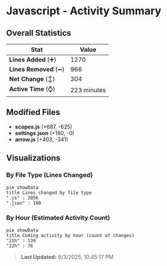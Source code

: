 # Javascript - Activity Summary 

## Overall Statistics

| Stat                   | Value                                                             |
| ---------------------- | ----------------------------------------------------------------- |
| **Lines Added** (➕)   | 1270                                          |
| **Lines Removed** (➖) | 966                                        |
| **Net Change** (↕)    | 304                |
| **Active Time** (⌚)   | 223 minutes |


## Modified Files
- **scopes.js** (+687, -625)
- **settings.json** (+180, -0)
- **arrow.js** (+403, -341)

## Visualizations

### By File Type (Lines Changed)

```mermaid
pie showData
title Lines changed by file type
".js" : 2056
".json" : 180
```

### By Hour (Estimated Activity Count)

```mermaid
pie showData
title Coding activity by hour (count of changes)
"21h" : 139
"22h" : 76
```


> **Last Updated:** 8/3/2025, 10:45:17 PM